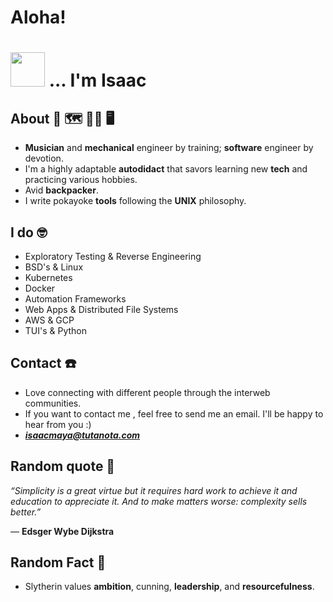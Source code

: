 # Aloha!    
# <img src="https://github.com/xivawi/xivawi/blob/main/manita.gif" width="55" />     ... I'm Isaac
<p align="center"> 

## About 🧭 🗺️ 👨‍🔧 🖥️
- **Musician** and **mechanical** engineer by training; **software** engineer by devotion. 
- I'm a highly adaptable **autodidact** that savors learning new **tech** and practicing various hobbies. 
- Avid **backpacker**.
- I write pokayoke **tools** following the **UNIX** philosophy.
  
 ## I do 🤓 
- Exploratory Testing & Reverse Engineering
- BSD's & Linux
- Kubernetes
- Docker
- Automation Frameworks
- Web Apps & Distributed File Systems
- AWS & GCP
- TUI's & Python


## Contact ☎️ 
- Love connecting with different people through the interweb communities. 
- If you want to contact me , feel free to send me an email. I'll be happy to hear from you :)
- ***isaacmaya@tutanota.com***  

## Random quote 🔖

  *“Simplicity is a great virtue but it requires hard work to achieve it and education to appreciate it. And to make matters worse: complexity sells better.”* 

― **Edsger Wybe Dijkstra** 

## Random Fact 🧙 
- Slytherin values **ambition**, cunning, **leadership**, and **resourcefulness**.

<!---
xivawi/xivawi is a ✨ special ✨ repository because its `README.md` (this file) appears on your GitHub profile.
You can click the Preview link to take a look at your changes.
--->
